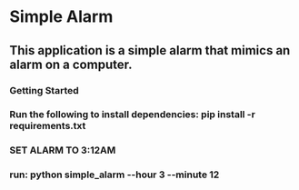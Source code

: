 # Simple Alarm
## This application is a simple alarm that mimics an alarm on a computer.
### Getting Started
### Run the following to install dependencies: pip install -r requirements.txt
### SET ALARM TO 3:12AM
### run: python simple_alarm --hour 3 --minute 12
